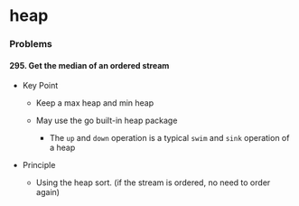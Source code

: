 # heap


### Problems

#### 295. Get the median of an ordered stream

* Key Point

  * Keep a max heap and min heap 
  * May use the go built-in heap package

      * The `up` and `down` operation is a typical `swim` and `sink` operation of a heap
      
* Principle

  * Using the heap sort. (if the stream is ordered, no need to order again)
